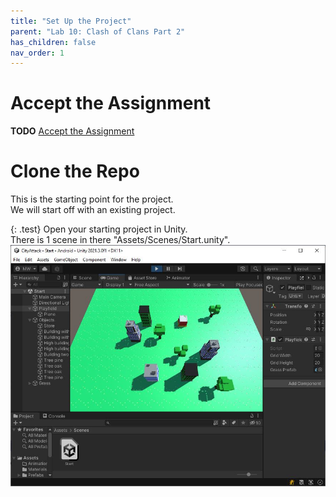 ```yaml
---
title: "Set Up the Project"
parent: "Lab 10: Clash of Clans Part 2"
has_children: false
nav_order: 1
---
```


# Accept the Assignment
**TODO** [Accept the Assignment](https://classroom.github.com/a/IoNUxqr8)

# Clone the Repo
This is the starting point for the project.\
We will start off with an existing project.

{: .test}
Open your starting project in Unity.\
There is 1 scene in there "Assets/Scenes/Start.unity".\
![Game Scene](images/lab10/start.jpg "Game Scene")
